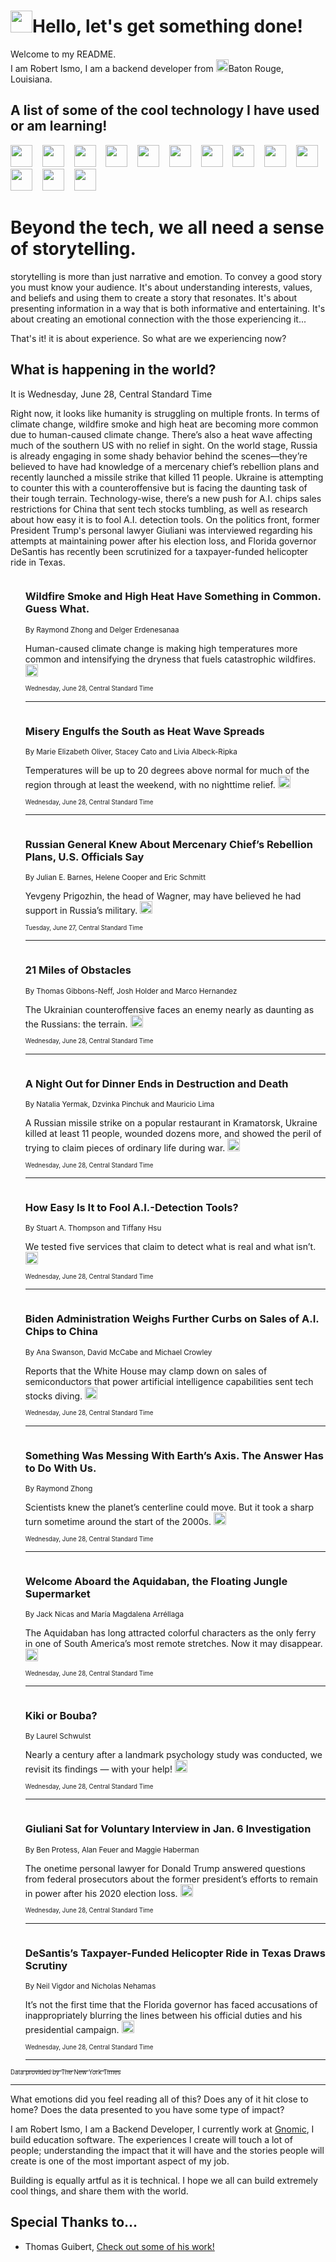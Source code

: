 <h1><img src="https://emojis.slackmojis.com/emojis/images/1643514375/3493/hot-coffee.gif?1643514375" width="35"/>Hello, let's get something done!</h1>

<p>Welcome to my README.<br/>
I am Robert Ismo, I am a backend developer from <img src="https://emojis.slackmojis.com/emojis/images/1638395689/50435/moulin_rouge.png?1638395689" width="20"/>Baton Rouge, Louisiana.</p>
<h2>A list of some of the cool technology I have used or am learning!</h2>
<p>
<img src="https://emojis.slackmojis.com/emojis/images/1643516091/21142/meow_bongotap.gif?1643516091" width="35" alt="">
<img src="https://img.shields.io/badge/Favorite%20Frontend%20Framework-SvelteKit-f83903" alt="">
<img src="https://img.shields.io/badge/Second%20Favorite-Vue-40b581" alt="">
<img src="https://img.shields.io/badge/Most%20Used%20Runtime-Nodejs-78b061" alt="">
<img src="https://emojis.slackmojis.com/emojis/images/1643517416/34482/fire.gif?1643517416" width="35" alt="">
<img src="https://img.shields.io/badge/Javascript%20But%20Better-Typescript-0078ca" alt="">
<img src="https://img.shields.io/badge/Favorite%20Language-Elixir-3e244d" alt="">
<img src="https://img.shields.io/badge/Containerize%20Everything-Docker-6ac9ef" alt="">
<img src="https://emojis.slackmojis.com/emojis/images/1643514596/5999/meow_party.gif?1643514596" width="35" alt="">
<img src="https://img.shields.io/badge/API%20Love%20Language-Graphql-de32a5" alt="">
<img src="https://img.shields.io/badge/Our%20Favorite%20Version%20Controller-Git-e94f33" alt="">
<img src="https://img.shields.io/badge/Favorite%20Database-Redis-d42d1d" alt="">
<img src="https://emojis.slackmojis.com/emojis/images/1643514559/5584/deployparrot.gif?1643514559" width="35" alt="">
<img src="https://img.shields.io/badge/Container%20Interstate-RabbitMQ-f66200" alt="">
<img src="https://img.shields.io/badge/Gotta%20Learn-Kubernetes-316adf" alt="">
<img src="https://img.shields.io/badge/Really%20Mature%20Now-WASM-654fef" alt="">
<img src="https://emojis.slackmojis.com/emojis/images/1666642497/61942/dance_vibe.gif?1666642497" width="35" alt="">
<img src="https://img.shields.io/badge/For%20My%20M1-ARM64-657d96" alt="">
<img src="https://img.shields.io/badge/Loving%20This%20So%20Much-TailwindCSS-17bcb5" alt="">
<img src="https://img.shields.io/badge/Cool%20Build%20Tool-Vite-f9cb24" alt="">
<img src="https://emojis.slackmojis.com/emojis/images/1669231376/62819/working-on-it.gif?1669231376" width="35" alt="">
<img src="https://img.shields.io/badge/Fun%20and%20Easy%20Database-MongoDB-5f8c49" alt="">
<img src="https://img.shields.io/badge/JS%20Life%20Support-NPM-c73737" alt="">
<img src="https://img.shields.io/badge/I%20Liked%20It-DynamoDB-0073b9" alt="">
<img src="https://emojis.slackmojis.com/emojis/images/1643514045/46/question.gif?1643514045" width="35" alt="">
<img src="https://img.shields.io/badge/cool-React-60d6f9" alt="">
<img src="https://img.shields.io/badge/Future%20Big%20Project-Lambda-f37e00" alt="">
<img src="https://img.shields.io/badge/NPM%20But%20Better-PNPM-f1aa07" alt="">
<img src="https://emojis.slackmojis.com/emojis/images/1643514943/9662/fbwow.gif?1643514943" width="35" alt="">
<img src="https://img.shields.io/badge/First%20Language-C-662079" alt="">
<img src="https://img.shields.io/badge/Where%20I%20Deploy%20Frontend-Vercel-000000" alt="">
<img src="https://img.shields.io/badge/Who%20Does%20not%20Want%20an%20App-Swift-f9492a" alt="">
<img src="https://emojis.slackmojis.com/emojis/images/1643514058/151/javascript.png?1643514058" width="35" alt="">
<img src="https://img.shields.io/badge/cool-Python-fbd542" alt="">
<img src="https://img.shields.io/badge/Favorite%20Something-Stripe-656cdc" alt="">
<img src="https://img.shields.io/badge/Of%20Course-HTML5-ed6327" alt="">
<img src="https://emojis.slackmojis.com/emojis/images/1660415405/60731/bomb.gif?1660415405" width="35" alt="">
<img src="https://img.shields.io/badge/hate-CSS-2964ec" alt="">
<img src="https://img.shields.io/badge/Learning-CircleCI-141215" alt="">
<img src="https://img.shields.io/badge/Learning-Rust-fbbb3b" alt="">
<img src="https://emojis.slackmojis.com/emojis/images/1660415397/60712/writing-hand.gif?1660415397" width="35" alt="">
<img src="https://img.shields.io/badge/Dev%20Browser%20of%20Choice-Firefox-cc4e26" alt="">
<img src="https://img.shields.io/badge/Recoverying%20From%20Windows-UNIX-1781e3" alt="">
<img src="https://img.shields.io/badge/LOVE-LogSeq-90c1c2" alt="">
<img src="https://emojis.slackmojis.com/emojis/images/1643514066/223/kirby.gif?1643514066" width="35" alt="">
<img src="https://img.shields.io/badge/Daily%20Driver-MacOS-e6e6e8" alt="">
<img src="https://img.shields.io/badge/Git%20Server-Github-000000" alt="">
<img src="https://img.shields.io/badge/enjoyable-EC2-f17428" alt="">
<img src="https://emojis.slackmojis.com/emojis/images/1643514239/2069/excited.gif?1643514239" width="35" alt="">
</p>
<h1>Beyond the tech, we all need a sense of storytelling.</h1>
<p>storytelling is more than just narrative and emotion. To convey a good story you must know your audience. It's about understanding interests, values, and beliefs and using them to create a story that resonates. It's about presenting information in a way that is both informative and entertaining. It's about creating an emotional connection with the those experiencing it...</p>
<p>That's it! it is about experience. So what are we experiencing now?</p>
<h2>What is happening in the world?</h2>
<p>It is Wednesday, June 28, Central Standard Time</p>
<p>
Right now, it looks like humanity is struggling on multiple fronts. In terms of climate change, wildfire smoke and high heat are becoming more common due to human-caused climate change. There’s also a heat wave affecting much of the southern US with no relief in sight. On the world stage, Russia is already engaging in some shady behavior behind the scenes—they’re believed to have had knowledge of a mercenary chief’s rebellion plans and recently launched a missile strike that killed 11 people. Ukraine is attempting to counter this with a counteroffensive but is facing the daunting task of their tough terrain. Technology-wise, there’s a new push for A.I. chips sales restrictions for China that sent tech stocks tumbling, as well as research about how easy it is to fool A.I. detection tools. On the politics front, former President Trump&#39;s personal lawyer Giuliani was interviewed regarding his attempts at maintaining power after his election loss, and Florida governor DeSantis has recently been scrutinized for a taxpayer-funded helicopter ride in Texas.</p>
<ol>
<img src="https://img.shields.io/badge/-climate-blue" alt="">
<h3>Wildfire Smoke and High Heat Have Something in Common. Guess What.</h3>
<sub>By Raymond Zhong and Delger Erdenesanaa</sub>
<p>Human-caused climate change is making high temperatures more common and intensifying the dryness that fuels catastrophic wildfires.  <a href="https://nyti.ms/3CSmbRw"><img src="https://developer.nytimes.com/files/poweredby_nytimes_30b.png?v=1583354208352" height="20"></a></p>
<sub><sub>Wednesday, June 28, Central Standard Time</sub></sub>
<hr/>
<img src="https://img.shields.io/badge/-us-blue" alt="">
<h3>Misery Engulfs the South as Heat Wave Spreads</h3>
<sub>By Marie Elizabeth Oliver, Stacey Cato and Livia Albeck-Ripka</sub>
<p>Temperatures will be up to 20 degrees above normal for much of the region through at least the weekend, with no nighttime relief.  <a href="https://nyti.ms/3Nx0POw"><img src="https://developer.nytimes.com/files/poweredby_nytimes_30b.png?v=1583354208352" height="20"></a></p>
<sub><sub>Wednesday, June 28, Central Standard Time</sub></sub>
<hr/>
<img src="https://img.shields.io/badge/-us-blue" alt="">
<h3>Russian General Knew About Mercenary Chief’s Rebellion Plans, U.S. Officials Say</h3>
<sub>By Julian E. Barnes, Helene Cooper and Eric Schmitt</sub>
<p>Yevgeny Prigozhin, the head of Wagner, may have believed he had support in Russia’s military.  <a href="https://nyti.ms/46sIA5q"><img src="https://developer.nytimes.com/files/poweredby_nytimes_30b.png?v=1583354208352" height="20"></a></p>
<sub><sub>Tuesday, June 27, Central Standard Time</sub></sub>
<hr/>
<img src="https://img.shields.io/badge/-world-blue" alt="">
<h3>21 Miles of Obstacles</h3>
<sub>By Thomas Gibbons-Neff, Josh Holder and Marco Hernandez</sub>
<p>The Ukrainian counteroffensive faces an enemy nearly as daunting as the Russians: the terrain.  <a href="https://nyti.ms/3NxoPBh"><img src="https://developer.nytimes.com/files/poweredby_nytimes_30b.png?v=1583354208352" height="20"></a></p>
<sub><sub>Wednesday, June 28, Central Standard Time</sub></sub>
<hr/>
<img src="https://img.shields.io/badge/-world-blue" alt="">
<h3>A Night Out for Dinner Ends in Destruction and Death</h3>
<sub>By Natalia Yermak, Dzvinka Pinchuk and Mauricio Lima</sub>
<p>A Russian missile strike on a popular restaurant in Kramatorsk, Ukraine killed at least 11 people, wounded dozens more, and showed the peril of trying to claim pieces of ordinary life during war.  <a href="https://nyti.ms/3NTR2nj"><img src="https://developer.nytimes.com/files/poweredby_nytimes_30b.png?v=1583354208352" height="20"></a></p>
<sub><sub>Wednesday, June 28, Central Standard Time</sub></sub>
<hr/>
<img src="https://img.shields.io/badge/-technology-blue" alt="">
<h3>How Easy Is It to Fool A.I.-Detection Tools?</h3>
<sub>By Stuart A. Thompson and Tiffany Hsu</sub>
<p>We tested five services that claim to detect what is real and what isn’t.  <a href="https://nyti.ms/3NwCQ1U"><img src="https://developer.nytimes.com/files/poweredby_nytimes_30b.png?v=1583354208352" height="20"></a></p>
<sub><sub>Wednesday, June 28, Central Standard Time</sub></sub>
<hr/>
<img src="https://img.shields.io/badge/-business-blue" alt="">
<h3>Biden Administration Weighs Further Curbs on Sales of A.I. Chips to China</h3>
<sub>By Ana Swanson, David McCabe and Michael Crowley</sub>
<p>Reports that the White House may clamp down on sales of semiconductors that power artificial intelligence capabilities sent tech stocks diving.  <a href="https://nyti.ms/44dM5Lk"><img src="https://developer.nytimes.com/files/poweredby_nytimes_30b.png?v=1583354208352" height="20"></a></p>
<sub><sub>Wednesday, June 28, Central Standard Time</sub></sub>
<hr/>
<img src="https://img.shields.io/badge/-climate-blue" alt="">
<h3>Something Was Messing With Earth’s Axis. The Answer Has to Do With Us.</h3>
<sub>By Raymond Zhong</sub>
<p>Scientists knew the planet’s centerline could move. But it took a sharp turn sometime around the start of the 2000s.  <a href="https://nyti.ms/3JvINef"><img src="https://developer.nytimes.com/files/poweredby_nytimes_30b.png?v=1583354208352" height="20"></a></p>
<sub><sub>Wednesday, June 28, Central Standard Time</sub></sub>
<hr/>
<img src="https://img.shields.io/badge/-world-blue" alt="">
<h3>Welcome Aboard the Aquidaban, the Floating Jungle Supermarket</h3>
<sub>By Jack Nicas and María Magdalena Arréllaga</sub>
<p>The Aquidaban has long attracted colorful characters as the only ferry in one of South America’s most remote stretches. Now it may disappear.  <a href="https://nyti.ms/3NqMHGJ"><img src="https://developer.nytimes.com/files/poweredby_nytimes_30b.png?v=1583354208352" height="20"></a></p>
<sub><sub>Wednesday, June 28, Central Standard Time</sub></sub>
<hr/>
<img src="https://img.shields.io/badge/-arts-blue" alt="">
<h3>Kiki or Bouba?</h3>
<sub>By Laurel Schwulst</sub>
<p>Nearly a century after a landmark psychology study was conducted, we revisit its findings — with your help!  <a href="https://nyti.ms/3XwnK1h"><img src="https://developer.nytimes.com/files/poweredby_nytimes_30b.png?v=1583354208352" height="20"></a></p>
<sub><sub>Wednesday, June 28, Central Standard Time</sub></sub>
<hr/>
<img src="https://img.shields.io/badge/-us-blue" alt="">
<h3>Giuliani Sat for Voluntary Interview in Jan. 6 Investigation</h3>
<sub>By Ben Protess, Alan Feuer and Maggie Haberman</sub>
<p>The onetime personal lawyer for Donald Trump answered questions from federal prosecutors about the former president’s efforts to remain in power after his 2020 election loss.  <a href="https://nyti.ms/3pnUm0v"><img src="https://developer.nytimes.com/files/poweredby_nytimes_30b.png?v=1583354208352" height="20"></a></p>
<sub><sub>Wednesday, June 28, Central Standard Time</sub></sub>
<hr/>
<img src="https://img.shields.io/badge/-us-blue" alt="">
<h3>DeSantis’s Taxpayer-Funded Helicopter Ride in Texas Draws Scrutiny</h3>
<sub>By Neil Vigdor and Nicholas Nehamas</sub>
<p>It’s not the first time that the Florida governor has faced accusations of inappropriately blurring the lines between his official duties and his presidential campaign.  <a href="https://nyti.ms/3COWktE"><img src="https://developer.nytimes.com/files/poweredby_nytimes_30b.png?v=1583354208352" height="20"></a></p>
<sub><sub>Wednesday, June 28, Central Standard Time</sub></sub>
<hr/>
</ol>
<a href="https://developer.nytimes.com"><sub><sub>Data provided by The New York Times</sub></sub></a>
<hr/>
<p>What emotions did you feel reading all of this? Does any of it hit close to home? Does the data presented to you have some type of impact?</p>
<p>I am Robert Ismo, I am a Backend Developer, I currently work at <a href="https://gnomic.education/">Gnomic</a>, I build education software. The experiences I create will touch a lot of people; understanding the impact that it will have and the stories people will create is one of the most important aspect of my job.</p>
<p>Building is equally artful as it is technical. I hope we all can build extremely cool things, and share them with the world.</p>
<h2>Special Thanks to...</h2>
<ul>
<li>Thomas Guibert, <a href="https://github.com/thmsgbrt/thmsgbrt">Check out some of his work!</a></li>
</ul>